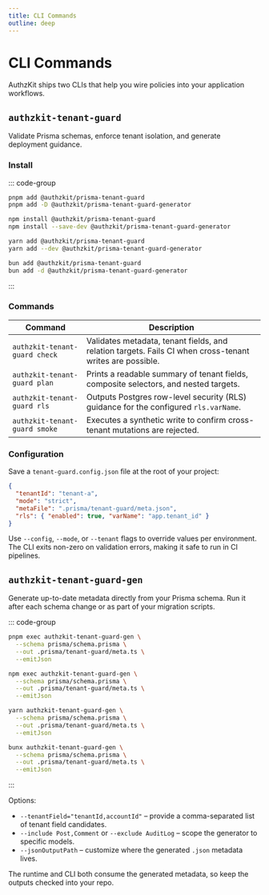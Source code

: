 ```yaml
---
title: CLI Commands
outline: deep
---
```


# CLI Commands

AuthzKit ships two CLIs that help you wire policies into your application workflows.

## `authzkit-tenant-guard`

Validate Prisma schemas, enforce tenant isolation, and generate deployment guidance.

### Install

::: code-group
```bash [pnpm]
pnpm add @authzkit/prisma-tenant-guard
pnpm add -D @authzkit/prisma-tenant-guard-generator
```

```bash [npm]
npm install @authzkit/prisma-tenant-guard
npm install --save-dev @authzkit/prisma-tenant-guard-generator
```

```bash [yarn]
yarn add @authzkit/prisma-tenant-guard
yarn add --dev @authzkit/prisma-tenant-guard-generator
```

```bash [bun]
bun add @authzkit/prisma-tenant-guard
bun add -d @authzkit/prisma-tenant-guard-generator
```
:::

### Commands

| Command | Description |
| --- | --- |
| `authzkit-tenant-guard check` | Validates metadata, tenant fields, and relation targets. Fails CI when cross-tenant writes are possible. |
| `authzkit-tenant-guard plan` | Prints a readable summary of tenant fields, composite selectors, and nested targets. |
| `authzkit-tenant-guard rls` | Outputs Postgres row-level security (RLS) guidance for the configured `rls.varName`. |
| `authzkit-tenant-guard smoke` | Executes a synthetic write to confirm cross-tenant mutations are rejected. |

### Configuration

Save a `tenant-guard.config.json` file at the root of your project:

```json
{
  "tenantId": "tenant-a",
  "mode": "strict",
  "metaFile": ".prisma/tenant-guard/meta.json",
  "rls": { "enabled": true, "varName": "app.tenant_id" }
}
```

Use `--config`, `--mode`, or `--tenant` flags to override values per environment. The CLI exits non-zero on validation errors, making it safe to run in CI pipelines.

## `authzkit-tenant-guard-gen`

Generate up-to-date metadata directly from your Prisma schema. Run it after each schema change or as part of your migration scripts.

::: code-group
```bash [pnpm]
pnpm exec authzkit-tenant-guard-gen \
  --schema prisma/schema.prisma \
  --out .prisma/tenant-guard/meta.ts \
  --emitJson
```

```bash [npm]
npm exec authzkit-tenant-guard-gen \
  --schema prisma/schema.prisma \
  --out .prisma/tenant-guard/meta.ts \
  --emitJson
```

```bash [yarn]
yarn authzkit-tenant-guard-gen \
  --schema prisma/schema.prisma \
  --out .prisma/tenant-guard/meta.ts \
  --emitJson
```

```bash [bun]
bunx authzkit-tenant-guard-gen \
  --schema prisma/schema.prisma \
  --out .prisma/tenant-guard/meta.ts \
  --emitJson
```
:::

Options:

- `--tenantField="tenantId,accountId"` – provide a comma-separated list of tenant field candidates.
- `--include Post,Comment` or `--exclude AuditLog` – scope the generator to specific models.
- `--jsonOutputPath` – customize where the generated `.json` metadata lives.

The runtime and CLI both consume the generated metadata, so keep the outputs checked into your repo.

